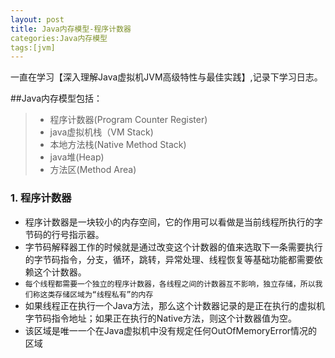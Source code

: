 ```yaml
---
layout: post
title: Java内存模型-程序计数器
categories:Java内存模型
tags:[jvm]
---
```

一直在学习【深入理解Java虚拟机JVM高级特性与最佳实践】,记录下学习日志。

##Java内存模型包括：
> * 程序计数器(Program Counter Register)
> * java虚拟机栈（VM Stack)
> * 本地方法栈(Native Method Stack) 
> * java堆(Heap)
> * 方法区(Method Area)

### 1. 程序计数器
* 程序计数器是一块较小的内存空间，它的作用可以看做是当前线程所执行的字节码的行号指示器。
* 字节码解释器工作的时候就是通过改变这个计数器的值来选取下一条需要执行的字节码指令，分支，循环，跳转，异常处理、线程恢复等基础功能都需要依赖这个计数器。
* `每个线程都需要一个独立的程序计数器，各线程之间的计数器互不影响，独立存储，所以我们称这类存储区域为“线程私有”的内存`
* 如果线程正在执行一个Java方法，那么这个计数器记录的是正在执行的虚拟机字节码指令地址；如果正在执行的Native方法，则这个计数器值为空。
* 该区域是唯一一个在Java虚拟机中没有规定任何OutOfMemoryError情况的区域


